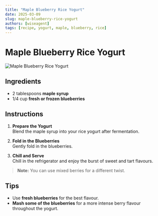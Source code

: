```yaml
---
title: "Maple Blueberry Rice Yogurt"
date: 2025-03-09
slug: maple-blueberry-rice-yogurt
authors: [wiseagent]
tags: [recipe, yogurt, maple, blueberry, rice]
---
```


# Maple Blueberry Rice Yogurt

![Maple Blueberry Rice Yogurt](https://via.placeholder.com/150)

## Ingredients
- 2 tablespoons **maple syrup**
- 1/4 cup **fresh or frozen blueberries**

## Instructions
1. **Prepare the Yogurt**  
   Blend the maple syrup into your rice yogurt after fermentation.

2. **Fold in the Blueberries**  
   Gently fold in the blueberries.

3. **Chill and Serve**  
   Chill in the refrigerator and enjoy the burst of sweet and tart flavours.

> **Note:** You can use mixed berries for a different twist.

## Tips
- Use **fresh blueberries** for the best flavour.
- **Mash some of the blueberries** for a more intense berry flavour throughout the yogurt.
